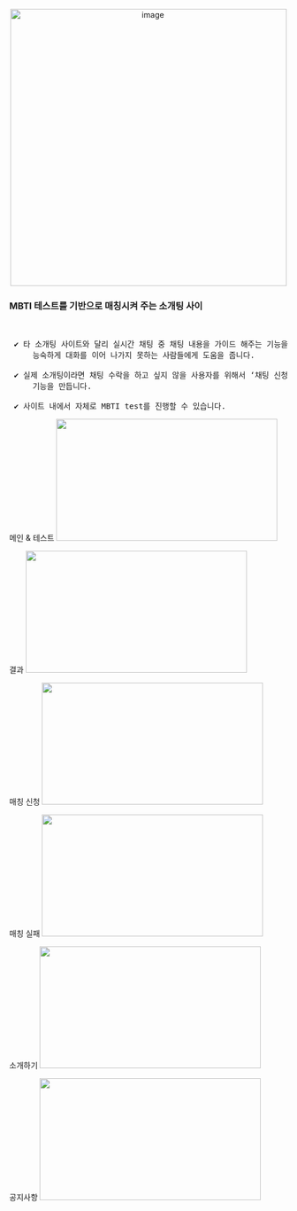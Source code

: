 <p align="center"><img align="center" width="500" alt="image" src="https://github.com/mingMy-00/01_MBTIng_Workspace/assets/149574203/a0db0242-9877-463f-933b-77cc49f6a6c6" border-radius="20px"></p>
<h3>MBTI 테스트를 기반으로 매칭시켜 주는 소개팅 사이</h3> 
<br/>


<pre>
 ✔️ 타 소개팅 사이트와 달리 실시간 채팅 중 채팅 내용을 가이드 해주는 기능을 통해서 
     능숙하게 대화를 이어 나가지 못하는 사람들에게 도움을 줍니다. 

 ✔️ 실제 소개팅이라면 채팅 수락을 하고 싶지 않을 사용자를 위해서 ‘채팅 신청, 수락’ 
     기능을 만듭니다.

 ✔️ 사이트 내에서 자체로 MBTI test를 진행할 수 있습니다. 
</pre>

메인 & 테스트
<img src="https://drive.google.com/uc?export=view&id=1ZkNeJwT3Q47nWvFM_a2dh1EyMGtCYWsL" width="400px" height="220px">

결과
<img src="https://drive.google.com/uc?export=view&id=1k_36MVCqpMvP7MeJWqXfq_uNOABAQWGo" width="400px" height="220px">

매칭 신청
<img src="https://drive.google.com/uc?export=view&id=1GSzA_SpZ1DgkW-gBIqejnX7mRopyQYCK" width="400px" height="220px">

매칭 실패
<img src="https://drive.google.com/uc?export=view&id=1XBZDemzi6wwKLL4MxsI81a2v5meFT2zz" width="400px" height="220px">

소개하기
<img src="https://drive.google.com/uc?export=view&id=1ChbJJEA12usMUOkA9QAB_ttsj554S_0G" width="400px" height="220px">

공지사항
<img src="https://drive.google.com/uc?export=view&id=1H2dR8YaD3hMy8vNwbE-EEpuR-RfjZaI-" width="400px" height="220px">
